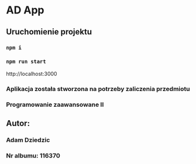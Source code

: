 # AD App

## Uruchomienie projektu

### `npm i`
### `npm run start`

http://localhost:3000

### Aplikacja została stworzona na potrzeby zaliczenia przedmiotu
### Programowanie zaawansowane II

## Autor:

### Adam Dziedzic
### Nr albumu: 116370